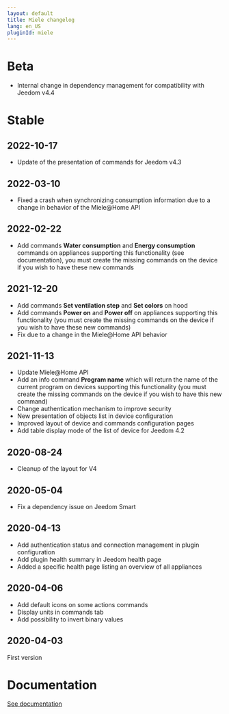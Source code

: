 ```yaml
---
layout: default
title: Miele changelog
lang: en_US
pluginId: miele
---
```


# Beta

- Internal change in dependency management for compatibility with Jeedom v4.4

# Stable

## 2022-10-17

- Update of the presentation of commands for Jeedom v4.3

## 2022-03-10

- Fixed a crash when synchronizing consumption information due to a change in behavior of the Miele@Home API

## 2022-02-22

- Add commands **Water consumption** and **Energy consumption** commands on appliances supporting this functionality (see documentation), you must create the missing commands on the device if you wish to have these new commands

## 2021-12-20

- Add commands **Set ventilation step** and **Set colors** on hood
- Add commands **Power on** and **Power off** on appliances supporting this functionality (you must create the missing commands on the device if you wish to have these new commands)
- Fix due to a change in the Miele@Home API behavior

## 2021-11-13

- Update Miele@Home API
- Add an info command **Program name** which will return the name of the current program on devices supporting this functionality (you must create the missing commands on the device if you wish to have this new command)
- Change authentication mechanism to improve security
- New presentation of objects list in device configuration
- Improved layout of device and commands configuration pages
- Add table display mode of the list of device for Jeedom 4.2

## 2020-08-24

- Cleanup of the layout for V4

## 2020-05-04

- Fix a dependency issue on Jeedom Smart

## 2020-04-13

- Add authentication status and connection management in plugin configuration
- Add plugin health summary in Jeedom health page
- Added a specific health page listing an overview of all appliances

## 2020-04-06

- Add default icons on some actions commands
- Display units in commands tab
- Add possibility to invert binary values

## 2020-04-03

First version

# Documentation

[See documentation]({{site.baseurl}}/{{page.pluginId}}/{{page.lang}})
